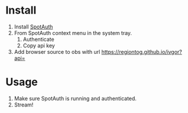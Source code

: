 # Install
1. Install [SpotAuth](https://github.com/regiontog/spot-auth/releases)
2. From SpotAuth context menu in the system tray.
      1. Authenticate
      2. Copy api key
3. Add browser source to obs with url https://regiontog.github.io/ivgor?api=<paste api key here>

# Usage
1. Make sure SpotAuth is running and authenticated.
2. Stream!
